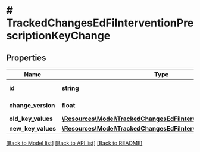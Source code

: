# # TrackedChangesEdFiInterventionPrescriptionKeyChange

## Properties

Name | Type | Description | Notes
------------ | ------------- | ------------- | -------------
**id** | **string** | Resource identifier | [optional]
**change_version** | **float** | Change version | [optional]
**old_key_values** | [**\Resources\Model\TrackedChangesEdFiInterventionPrescriptionKey**](TrackedChangesEdFiInterventionPrescriptionKey.md) |  | [optional]
**new_key_values** | [**\Resources\Model\TrackedChangesEdFiInterventionPrescriptionKey**](TrackedChangesEdFiInterventionPrescriptionKey.md) |  | [optional]

[[Back to Model list]](../../README.md#models) [[Back to API list]](../../README.md#endpoints) [[Back to README]](../../README.md)

